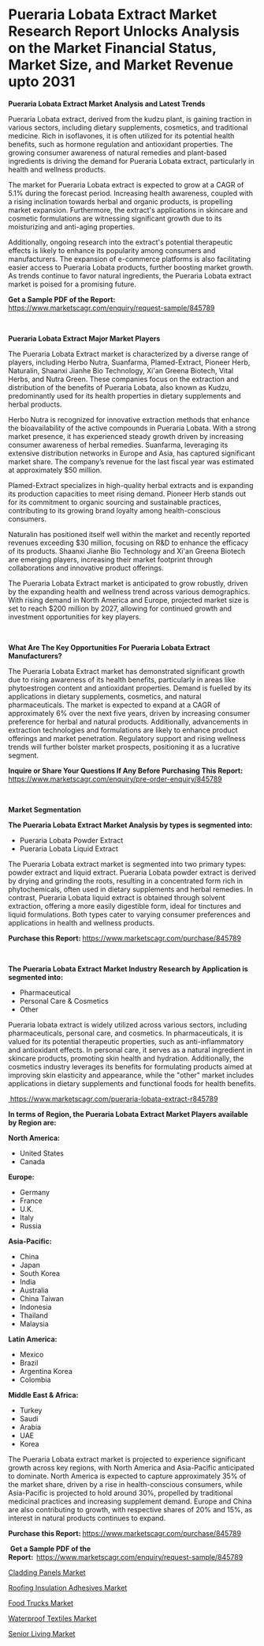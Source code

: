 <p><h1>Pueraria Lobata Extract Market Research Report Unlocks Analysis on the Market Financial Status, Market Size, and Market Revenue upto 2031</h1></p><p><strong>Pueraria Lobata Extract Market Analysis and Latest Trends</strong></p>
<p><p>Pueraria Lobata extract, derived from the kudzu plant, is gaining traction in various sectors, including dietary supplements, cosmetics, and traditional medicine. Rich in isoflavones, it is often utilized for its potential health benefits, such as hormone regulation and antioxidant properties. The growing consumer awareness of natural remedies and plant-based ingredients is driving the demand for Pueraria Lobata extract, particularly in health and wellness products.</p><p>The market for Pueraria Lobata extract is expected to grow at a CAGR of 5.1% during the forecast period. Increasing health awareness, coupled with a rising inclination towards herbal and organic products, is propelling market expansion. Furthermore, the extract's applications in skincare and cosmetic formulations are witnessing significant growth due to its moisturizing and anti-aging properties. </p><p>Additionally, ongoing research into the extract's potential therapeutic effects is likely to enhance its popularity among consumers and manufacturers. The expansion of e-commerce platforms is also facilitating easier access to Pueraria Lobata products, further boosting market growth. As trends continue to favor natural ingredients, the Pueraria Lobata extract market is poised for a promising future.</p></p>
<p><strong>Get a Sample PDF of the Report:&nbsp;</strong> <a href="https://www.marketscagr.com/enquiry/request-sample/845789?utm_campaign=1126&utm_medium=2&utm_source=Github&utm_content=ia&utm_term=13112024&utm_id=pueraria-lobata-extract">https://www.marketscagr.com/enquiry/request-sample/845789</a></p>
<p>&nbsp;</p>
<p><strong>Pueraria Lobata Extract Major Market Players</strong></p>
<p><p>The Pueraria Lobata Extract market is characterized by a diverse range of players, including Herbo Nutra, Suanfarma, Plamed-Extract, Pioneer Herb, Naturalin, Shaanxi Jianhe Bio Technology, Xi'an Greena Biotech, Vital Herbs, and Nutra Green. These companies focus on the extraction and distribution of the benefits of Pueraria Lobata, also known as Kudzu, predominantly used for its health properties in dietary supplements and herbal products.</p><p>Herbo Nutra is recognized for innovative extraction methods that enhance the bioavailability of the active compounds in Pueraria Lobata. With a strong market presence, it has experienced steady growth driven by increasing consumer awareness of herbal remedies. Suanfarma, leveraging its extensive distribution networks in Europe and Asia, has captured significant market share. The company’s revenue for the last fiscal year was estimated at approximately $50 million.</p><p>Plamed-Extract specializes in high-quality herbal extracts and is expanding its production capacities to meet rising demand. Pioneer Herb stands out for its commitment to organic sourcing and sustainable practices, contributing to its growing brand loyalty among health-conscious consumers.</p><p>Naturalin has positioned itself well within the market and recently reported revenues exceeding $30 million, focusing on R&D to enhance the efficacy of its products. Shaanxi Jianhe Bio Technology and Xi'an Greena Biotech are emerging players, increasing their market footprint through collaborations and innovative product offerings.</p><p>The Pueraria Lobata Extract market is anticipated to grow robustly, driven by the expanding health and wellness trend across various demographics. With rising demand in North America and Europe, projected market size is set to reach $200 million by 2027, allowing for continued growth and investment opportunities for key players.</p></p>
<p>&nbsp;</p>
<p><strong>What Are The Key Opportunities For Pueraria Lobata Extract Manufacturers?</strong></p>
<p><p>The Pueraria Lobata Extract market has demonstrated significant growth due to rising awareness of its health benefits, particularly in areas like phytoestrogen content and antioxidant properties. Demand is fuelled by its applications in dietary supplements, cosmetics, and natural pharmaceuticals. The market is expected to expand at a CAGR of approximately 6% over the next five years, driven by increasing consumer preference for herbal and natural products. Additionally, advancements in extraction technologies and formulations are likely to enhance product offerings and market penetration. Regulatory support and rising wellness trends will further bolster market prospects, positioning it as a lucrative segment.</p></p>
<p><strong>Inquire or Share Your Questions If Any Before Purchasing This Report:</strong> <a href="https://www.marketscagr.com/enquiry/pre-order-enquiry/845789?utm_campaign=1126&utm_medium=2&utm_source=Github&utm_content=ia&utm_term=13112024&utm_id=pueraria-lobata-extract">https://www.marketscagr.com/enquiry/pre-order-enquiry/845789</a></p>
<p>&nbsp;</p>
<p><strong>Market Segmentation</strong></p>
<p><strong>The Pueraria Lobata Extract Market Analysis by types is segmented into:</strong></p>
<p><ul><li>Pueraria Lobata Powder Extract</li><li>Pueraria Lobata Liquid Extract</li></ul></p>
<p><p>The Pueraria Lobata extract market is segmented into two primary types: powder extract and liquid extract. Pueraria Lobata powder extract is derived by drying and grinding the roots, resulting in a concentrated form rich in phytochemicals, often used in dietary supplements and herbal remedies. In contrast, Pueraria Lobata liquid extract is obtained through solvent extraction, offering a more easily digestible form, ideal for tinctures and liquid formulations. Both types cater to varying consumer preferences and applications in health and wellness products.</p></p>
<p><strong>Purchase this Report:&nbsp;</strong><a href="https://www.marketscagr.com/purchase/845789?utm_campaign=1126&utm_medium=2&utm_source=Github&utm_content=ia&utm_term=13112024&utm_id=pueraria-lobata-extract">https://www.marketscagr.com/purchase/845789</a></p>
<p>&nbsp;</p>
<p><strong>The Pueraria Lobata Extract Market Industry Research by Application is segmented into:</strong></p>
<p><ul><li>Pharmaceutical</li><li>Personal Care & Cosmetics</li><li>Other</li></ul></p>
<p><p>Pueraria lobata extract is widely utilized across various sectors, including pharmaceuticals, personal care, and cosmetics. In pharmaceuticals, it is valued for its potential therapeutic properties, such as anti-inflammatory and antioxidant effects. In personal care, it serves as a natural ingredient in skincare products, promoting skin health and hydration. Additionally, the cosmetics industry leverages its benefits for formulating products aimed at improving skin elasticity and appearance, while the "other" market includes applications in dietary supplements and functional foods for health benefits.</p></p>
<p><a href="https://www.marketscagr.com/pueraria-lobata-extract-r845789?utm_campaign=1126&utm_medium=2&utm_source=Github&utm_content=ia&utm_term=13112024&utm_id=pueraria-lobata-extract">&nbsp;https://www.marketscagr.com/pueraria-lobata-extract-r845789</a></p>
<p><strong>In terms of Region, the Pueraria Lobata Extract Market Players available by Region are:</strong></p>
<p>
    <p> <strong> North America: </strong>
        <ul>
            <li>United States</li>
            <li>Canada</li>
        </ul>
        </p> 
    <p> <strong> Europe: </strong>
        <ul>
            <li>Germany</li>
            <li>France</li>
            <li>U.K.</li>
            <li>Italy</li>
            <li>Russia</li>
        </ul>
        </p> 
    <p> <strong> Asia-Pacific: </strong>
        <ul>
            <li>China</li>
            <li>Japan</li>
            <li>South Korea</li>
            <li>India</li>
            <li>Australia</li>
            <li>China Taiwan</li>
            <li>Indonesia</li>
            <li>Thailand</li>
            <li>Malaysia</li>
        </ul>
        </p> 
    <p> <strong> Latin America: </strong>
        <ul>
            <li>Mexico</li>
            <li>Brazil</li>
            <li>Argentina Korea</li>
            <li>Colombia</li>
        </ul>
        </p> 
    <p> <strong> Middle East & Africa: </strong>
        <ul>
            <li>Turkey</li>
            <li>Saudi</li>
            <li>Arabia</li>
            <li>UAE</li>
            <li>Korea</li>
        </ul>
    </p>
    </p>
<p><p>The Pueraria Lobata extract market is projected to experience significant growth across key regions, with North America and Asia-Pacific anticipated to dominate. North America is expected to capture approximately 35% of the market share, driven by a rise in health-conscious consumers, while Asia-Pacific is projected to hold around 30%, propelled by traditional medicinal practices and increasing supplement demand. Europe and China are also contributing to growth, with respective shares of 20% and 15%, as interest in natural products continues to expand.</p></p>
<p><strong>Purchase this Report: </strong><a href="https://www.marketscagr.com/purchase/845789?utm_campaign=1126&utm_medium=2&utm_source=Github&utm_content=ia&utm_term=13112024&utm_id=pueraria-lobata-extract">https://www.marketscagr.com/purchase/845789</a></p>
<p>&nbsp;<strong>Get a Sample PDF of the Report:&nbsp;&nbsp;</strong><a href="https://www.marketscagr.com/enquiry/request-sample/845789?utm_campaign=1126&utm_medium=2&utm_source=Github&utm_content=ia&utm_term=13112024&utm_id=pueraria-lobata-extract">https://www.marketscagr.com/enquiry/request-sample/845789</a></p>
<p><strong></strong></p>
<p><p><a href="https://www.linkedin.com/pulse/global-cladding-panels-market-forecast-2024-2031-trends-impact-kegmc?utm_campaign=1126&utm_medium=2&utm_source=Github&utm_content=ia&utm_term=13112024&utm_id=pueraria-lobata-extract">Cladding Panels Market</a></p><p><a href="https://www.linkedin.com/pulse/roofing-insulation-adhesives-market-opportunities-emerging-global-xpujc?utm_campaign=1126&utm_medium=2&utm_source=Github&utm_content=ia&utm_term=13112024&utm_id=pueraria-lobata-extract">Roofing Insulation Adhesives Market</a></p><p><a href="https://issuu.com/reportprime-2/docs/food-trucks-market-size-2030.pptx_d4a205341d75a4?utm_campaign=1126&utm_medium=2&utm_source=Github&utm_content=ia&utm_term=13112024&utm_id=pueraria-lobata-extract">Food Trucks Market</a></p><p><a href="https://www.linkedin.com/pulse/unlocking-growth-potential-strategic-analysis-waterproof-textiles-gzulc?utm_campaign=1126&utm_medium=2&utm_source=Github&utm_content=ia&utm_term=13112024&utm_id=pueraria-lobata-extract">Waterproof Textiles Market</a></p><p><a href="https://issuu.com/reportprime-2/docs/senior-living-market-size-2030.pptx_f3a26080b8c94d?utm_campaign=1126&utm_medium=2&utm_source=Github&utm_content=ia&utm_term=13112024&utm_id=pueraria-lobata-extract">Senior Living Market</a></p></p>